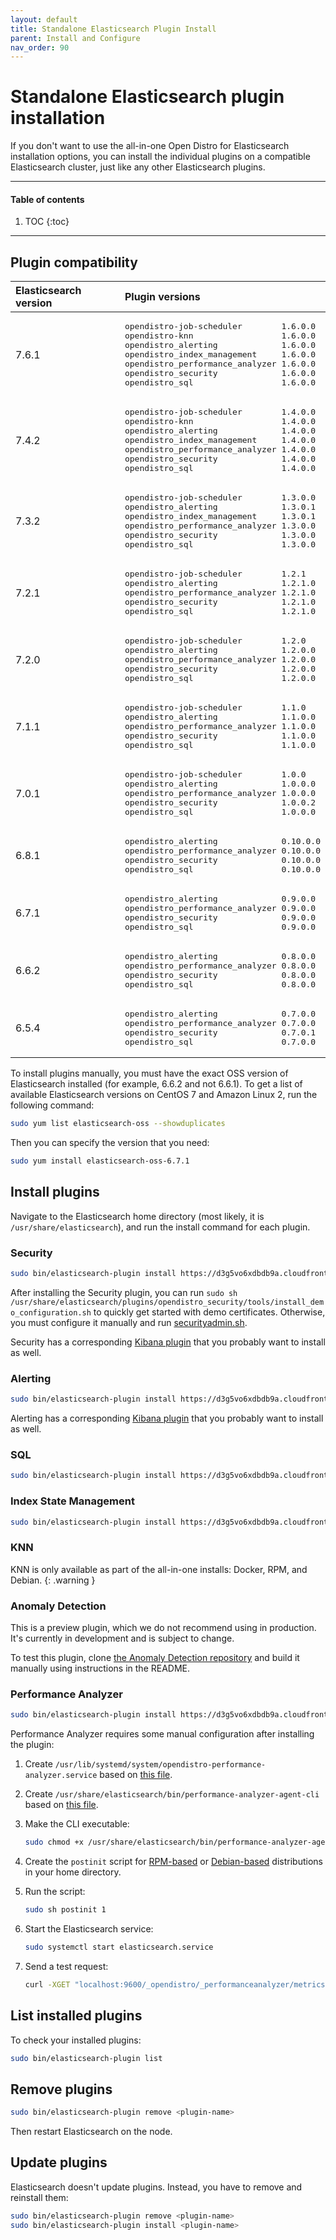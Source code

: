 ```yaml
---
layout: default
title: Standalone Elasticsearch Plugin Install
parent: Install and Configure
nav_order: 90
---
```


# Standalone Elasticsearch plugin installation

If you don't want to use the all-in-one Open Distro for Elasticsearch installation options, you can install the individual plugins on a compatible Elasticsearch cluster, just like any other Elasticsearch plugins.


---

#### Table of contents
1. TOC
{:toc}


---

## Plugin compatibility

<table>
  <thead style="text-align: left">
    <tr>
      <th>Elasticsearch version</th>
      <th>Plugin versions</th>
    </tr>
  </thead>
  <tbody>
  <tr>
    <td>7.6.1</td>
    <td>
      <pre>opendistro-job-scheduler        1.6.0.0
opendistro-knn                  1.6.0.0
opendistro_alerting             1.6.0.0
opendistro_index_management     1.6.0.0
opendistro_performance_analyzer 1.6.0.0
opendistro_security             1.6.0.0
opendistro_sql                  1.6.0.0
</pre>
    </td>
  </tr>
  <tr>
    <td>7.4.2</td>
    <td>
      <pre>opendistro-job-scheduler        1.4.0.0
opendistro-knn                  1.4.0.0
opendistro_alerting             1.4.0.0
opendistro_index_management     1.4.0.0
opendistro_performance_analyzer 1.4.0.0
opendistro_security             1.4.0.0
opendistro_sql                  1.4.0.0
</pre>
    </td>
  </tr>
  <tr>
    <td>7.3.2</td>
    <td>
      <pre>opendistro-job-scheduler        1.3.0.0
opendistro_alerting             1.3.0.1
opendistro_index_management     1.3.0.1
opendistro_performance_analyzer 1.3.0.0
opendistro_security             1.3.0.0
opendistro_sql                  1.3.0.0
</pre>
    </td>
  </tr>
  <tr>
    <td>7.2.1</td>
    <td>
      <pre>opendistro-job-scheduler        1.2.1
opendistro_alerting             1.2.1.0
opendistro_performance_analyzer 1.2.1.0
opendistro_security             1.2.1.0
opendistro_sql                  1.2.1.0</pre>
    </td>
  </tr>
    <tr>
      <td>7.2.0</td>
      <td>
        <pre>opendistro-job-scheduler        1.2.0
opendistro_alerting             1.2.0.0
opendistro_performance_analyzer 1.2.0.0
opendistro_security             1.2.0.0
opendistro_sql                  1.2.0.0</pre>
      </td>
    </tr>
    <tr>
      <td>7.1.1</td>
      <td>
        <pre>opendistro-job-scheduler        1.1.0
opendistro_alerting             1.1.0.0
opendistro_performance_analyzer 1.1.0.0
opendistro_security             1.1.0.0
opendistro_sql                  1.1.0.0</pre>
      </td>
    </tr>
    <tr>
      <td>7.0.1</td>
      <td>
        <pre>opendistro-job-scheduler        1.0.0
opendistro_alerting             1.0.0.0
opendistro_performance_analyzer 1.0.0.0
opendistro_security             1.0.0.2
opendistro_sql                  1.0.0.0</pre>
      </td>
    </tr>
    <tr>
      <td>6.8.1</td>
      <td>
        <pre>opendistro_alerting             0.10.0.0
opendistro_performance_analyzer 0.10.0.0
opendistro_security             0.10.0.0
opendistro_sql                  0.10.0.0</pre>
      </td>
    </tr>
    <tr>
      <td>6.7.1</td>
      <td>
        <pre>opendistro_alerting             0.9.0.0
opendistro_performance_analyzer 0.9.0.0
opendistro_security             0.9.0.0
opendistro_sql                  0.9.0.0</pre>
      </td>
    </tr>
    <tr>
      <td>6.6.2</td>
      <td>
        <pre>opendistro_alerting             0.8.0.0
opendistro_performance_analyzer 0.8.0.0
opendistro_security             0.8.0.0
opendistro_sql                  0.8.0.0</pre>
      </td>
    </tr>
    <tr>
      <td>6.5.4</td>
      <td>
        <pre>opendistro_alerting             0.7.0.0
opendistro_performance_analyzer 0.7.0.0
opendistro_security             0.7.0.1
opendistro_sql                  0.7.0.0</pre>
      </td>
    </tr>
  </tbody>
</table>

To install plugins manually, you must have the exact OSS version of Elasticsearch installed (for example, 6.6.2 and not 6.6.1). To get a list of available Elasticsearch versions on CentOS 7 and Amazon Linux 2, run the following command:

```bash
sudo yum list elasticsearch-oss --showduplicates
```

Then you can specify the version that you need:

```bash
sudo yum install elasticsearch-oss-6.7.1
```


## Install plugins

Navigate to the Elasticsearch home directory (most likely, it is `/usr/share/elasticsearch`), and run the install command for each plugin.


### Security

```bash
sudo bin/elasticsearch-plugin install https://d3g5vo6xdbdb9a.cloudfront.net/downloads/elasticsearch-plugins/opendistro-security/opendistro_security-1.6.0.0.zip
```

After installing the Security plugin, you can run `sudo sh /usr/share/elasticsearch/plugins/opendistro_security/tools/install_demo_configuration.sh` to quickly get started with demo certificates. Otherwise, you must configure it manually and run [securityadmin.sh](../../security-configuration/security-admin/).

Security has a corresponding [Kibana plugin](../../kibana/plugins) that you probably want to install as well.


### Alerting

```bash
sudo bin/elasticsearch-plugin install https://d3g5vo6xdbdb9a.cloudfront.net/downloads/elasticsearch-plugins/opendistro-alerting/opendistro_alerting-1.6.0.0.zip
```

Alerting has a corresponding [Kibana plugin](../../kibana/plugins) that you probably want to install as well.


### SQL

```bash
sudo bin/elasticsearch-plugin install https://d3g5vo6xdbdb9a.cloudfront.net/downloads/elasticsearch-plugins/opendistro-sql/opendistro_sql-1.6.0.0.zip
```


### Index State Management

```bash
sudo bin/elasticsearch-plugin install https://d3g5vo6xdbdb9a.cloudfront.net/downloads/elasticsearch-plugins/opendistro-index-management/opendistro_index_management-1.6.0.0.zip
```


### KNN

KNN is only available as part of the all-in-one installs: Docker, RPM, and Debian.
{: .warning }


### Anomaly Detection

This is a preview plugin, which we do not recommend using in production. It's currently in development and is subject to change.

To test this plugin, clone [the Anomaly Detection repository](https://github.com/opendistro-for-elasticsearch/anomaly-detection) and build it manually using instructions in the README.


### Performance Analyzer

```bash
sudo bin/elasticsearch-plugin install https://d3g5vo6xdbdb9a.cloudfront.net/downloads/elasticsearch-plugins/performance-analyzer/opendistro_performance_analyzer-1.6.0.0.zip
```

Performance Analyzer requires some manual configuration after installing the plugin:

1. Create `/usr/lib/systemd/system/opendistro-performance-analyzer.service` based on [this file](https://github.com/opendistro-for-elasticsearch/performance-analyzer/blob/master/packaging/opendistro-performance-analyzer.service).
1. Create `/usr/share/elasticsearch/bin/performance-analyzer-agent-cli` based on [this file](https://github.com/opendistro-for-elasticsearch/performance-analyzer/blob/master/packaging/performance-analyzer-agent-cli).
1. Make the CLI executable:

   ```bash
   sudo chmod +x /usr/share/elasticsearch/bin/performance-analyzer-agent-cli
   ```

1. Create the `postinit` script for [RPM-based](https://github.com/opendistro-for-elasticsearch/performance-analyzer/tree/master/packaging/rpm) or [Debian-based](https://github.com/opendistro-for-elasticsearch/performance-analyzer/tree/master/packaging/deb) distributions in your home directory.
1. Run the script:

   ```bash
   sudo sh postinit 1
   ```

1. Start the Elasticsearch service:

   ```bash
   sudo systemctl start elasticsearch.service
   ```

1. Send a test request:

   ```bash
   curl -XGET "localhost:9600/_opendistro/_performanceanalyzer/metrics?metrics=Latency,CPU_Utilization&agg=avg,max&dim=ShardID&nodes=all"
   ```


## List installed plugins

To check your installed plugins:

```bash
sudo bin/elasticsearch-plugin list
```


## Remove plugins

```bash
sudo bin/elasticsearch-plugin remove <plugin-name>
```

Then restart Elasticsearch on the node.


## Update plugins

Elasticsearch doesn't update plugins. Instead, you have to remove and reinstall them:

```bash
sudo bin/elasticsearch-plugin remove <plugin-name>
sudo bin/elasticsearch-plugin install <plugin-name>
```

